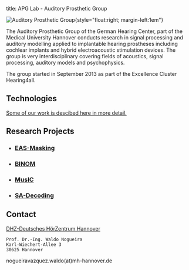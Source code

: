 title: APG Lab - Auditory Prosthetic Group


![Auditory Prosthetic Group](nogueira/APG_Group_HNO.png){style="float:right; margin-left:1em"}

The Auditory Prosthetic Group of the German Hearing Center, part of the Medical University Hannover conducts research in signal processing and auditory modelling applied to implantable hearing prostheses including cochlear implants and hybrid electroacoustic stimulation devices. The group is very interdisciplinary covering fields of acoustics, signal processing, auditory models and psychophysics.

The group started in September 2013 as part of the Excellence Cluster Hearing4all.

## Technologies

[Some of our work is descibed here in more detail.](nogueira/technologies.md)

## Research Projects

<!--- [Our reseach projects](nogueira/projects.md) --->

- ### **[EAS-Masking](https://www.vianna.de/01_workgroups/nogueira/projects/eas.html)**

- ### **[BINOM](https://www.vianna.de/01_workgroups/nogueira/projects/binom.html)**

- ### **[MusIC](https://www.vianna.de/01_workgroups/nogueira/projects/music.html)**

- ### **[SA-Decoding](https://www.vianna.de/01_workgroups/nogueira/projects/dsaci.html)**    



## Contact

[DHZ-Deutsches HörZentrum Hannover](http://www.hoerzentrum-hannover.de/index.php?id=1)

    Prof. Dr.-Ing. Waldo Nogueira
    Karl-Wiechert-Allee 3 
    30625 Hannover

nogueiravazquez.waldo(at)mh-hannover.de
